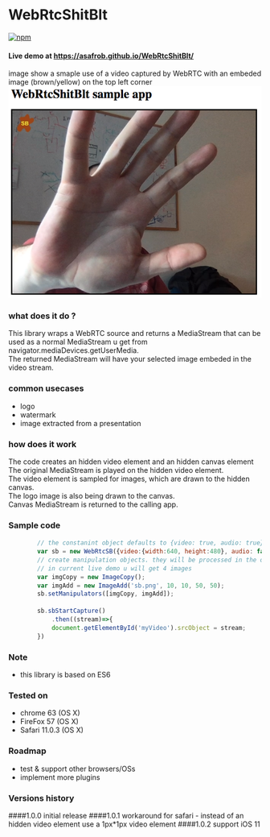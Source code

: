 # WebRtcShitBlt

[![npm](https://img.shields.io/npm/v/npm.svg)](https://www.npmjs.com/package/webrtcshitblt)
#### Live demo at https://asafrob.github.io/WebRtcShitBlt/

image show a smaple use of a video captured by WebRTC with an embeded image (brown/yellow) on the top left corner<br/>
![alt text](preview.png "sample screen of using the lib with default image")

### what does it do ?
This library wraps a WebRTC source and returns a MediaStream that can be used as a normal MediaStream u get from navigator.mediaDevices.getUserMedia.<br/>
The returned MediaStream will have your selected image embeded in the video stream.

### common usecases
* logo
* watermark
* image extracted from a presentation

### how does it work
The code creates an hidden video element and an hidden canvas element<br/>
The original MediaStream is played on the hidden video element.<br/>
The video element is sampled for images, which are drawn to the hidden canvas.<br/>
The logo image is also being drawn to the canvas.<br/>
Canvas MediaStream is returned to the calling app.

### Sample code
```javascript
        // the constanint object defaults to {video: true, audio: true} but to save u the echo...
        var sb = new WebRtcSB({video:{width:640, height:480}, audio: false});
        // create manipulation objects. they will be processed in the order you supply them.
        // in current live demo u will get 4 images
        var imgCopy = new ImageCopy();
        var imgAdd = new ImageAdd('sb.png', 10, 10, 50, 50);
        sb.setManipulators([imgCopy, imgAdd]);

        sb.sbStartCapture()
            .then((stream)=>{
            document.getElementById('myVideo').srcObject = stream;
        })
```

### Note
* this library is based on ES6

### Tested on
* chrome 63 (OS X)
* FireFox 57 (OS X)
* Safari 11.0.3 (OS X)

### Roadmap
* test & support other browsers/OSs
* implement more plugins

### Versions history
####1.0.0
initial release
####1.0.1
workaround for safari -  instead of an hidden video element use a 1px*1px video element
####1.0.2
support iOS 11